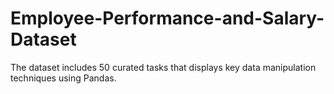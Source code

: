 # Employee-Performance-and-Salary-Dataset
The dataset includes 50 curated tasks that displays key data manipulation techniques using Pandas.
